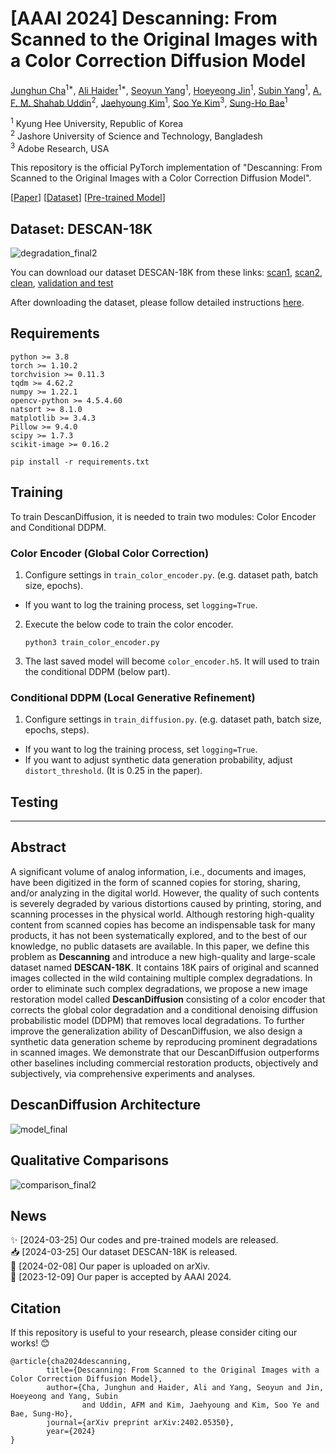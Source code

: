 # [AAAI 2024] Descanning: From Scanned to the Original Images with a Color Correction Diffusion Model

[Junghun Cha](https://www.linkedin.com/in/junghun-cha-5a102b1bb/)<sup>1*</sup>, [Ali Haider]()<sup>1*</sup>, [Seoyun Yang](https://kr.linkedin.com/in/seoyun-yang-9b1323218)<sup>1</sup>, [Hoeyeong Jin](https://www.linkedin.com/in/hoeyeong-jin-91987026b/)<sup>1</sup>, [Subin Yang]()<sup>1</sup>, [A. F. M. Shahab Uddin](https://scholar.google.com/citations?user=Ckkj9gQAAAAJ&hl=en)<sup>2</sup>, [Jaehyoung Kim](https://github.com/crux153)<sup>1</sup>, [Soo Ye Kim](https://sites.google.com/view/sooyekim)<sup>3</sup>, [Sung-Ho Bae](https://scholar.google.co.kr/citations?user=EULut5oAAAAJ&hl=ko)<sup>1</sup>

<sup>1</sup> Kyung Hee University, Republic of Korea  
<sup>2</sup> Jashore University of Science and Technology, Bangladesh  
<sup>3</sup> Adobe Research, USA  

This repository is the official PyTorch implementation of "Descanning: From Scanned to the Original Images with a Color Correction Diffusion Model".

[[Paper](https://www.arxiv.org/abs/2402.05350)]  [[Dataset](https://github.com/jhcha08/Descanning/blob/main/dataset/readme.md)]   [[Pre-trained Model](https://drive.google.com/file/d/1neAS5Sh97dlxTFrh9Sn4-kAYvTGVCe0q/view?usp=sharing)]

## Dataset: DESCAN-18K

![degradation_final2](https://github.com/jhcha08/Descanning/assets/55647934/1fb77feb-8b8e-4457-b98f-ca5a53e9b79c)

You can download our dataset DESCAN-18K from these links: [scan1](https://drive.google.com/file/d/1Uanl0NPtVxVOwGb3yzGviopW-j0Gktc6/view?usp=sharing), [scan2](https://drive.google.com/file/d/16DxzIizRdxzrul1T-dgoIzhDn9szFpvK/view?usp=sharing), [clean](https://drive.google.com/file/d/1uB8rFMOjokdYz2ynSPHnxqgqpOAEW707/view?usp=sharing), [validation and test](https://drive.google.com/file/d/12txQIib3ycHcl4f8DscziVtRdN0qZZw1/view?usp=sharing)

After downloading the dataset, please follow detailed instructions [here](https://github.com/jhcha08/Descanning/blob/main/dataset/readme.md).

## Requirements

```
python >= 3.8  
torch >= 1.10.2
torchvision >= 0.11.3  
tqdm >= 4.62.2  
numpy >= 1.22.1  
opencv-python >= 4.5.4.60  
natsort >= 8.1.0  
matplotlib >= 3.4.3  
Pillow >= 9.4.0  
scipy >= 1.7.3  
scikit-image >= 0.16.2  
```

```
pip install -r requirements.txt
```

## Training

To train DescanDiffusion, it is needed to train two modules: Color Encoder and Conditional DDPM.

### Color Encoder (Global Color Correction)

1. Configure settings in ```train_color_encoder.py```. (e.g. dataset path, batch size, epochs).
 - If you want to log the training process, set ```logging=True```.  
2. Execute the below code to train the color encoder.
   ```
   python3 train_color_encoder.py
   ```
3. The last saved model will become ```color_encoder.h5```. It will used to train the conditional DDPM (below part).

### Conditional DDPM (Local Generative Refinement)

1. Configure settings in ```train_diffusion.py```. (e.g. dataset path, batch size, epochs, steps).  
 - If you want to log the training process, set ```logging=True```.  
 - If you want to adjust synthetic data generation probability, adjust ```distort_threshold```. (It is 0.25 in the paper).  

## Testing

---

## Abstract

A significant volume of analog information, i.e., documents and images, have been digitized in the form of scanned copies for storing, sharing, and/or analyzing in the digital world. However, the quality of such contents is severely degraded by various distortions caused by printing, storing, and scanning processes in the physical world. Although restoring high-quality content from scanned copies has become an indispensable task for many products, it has not been systematically explored, and to the best of our knowledge, no public datasets are available. In this paper, we define this problem as **Descanning** and introduce a new high-quality and large-scale dataset named **DESCAN-18K**. It contains 18K pairs of original and scanned images collected in the wild containing multiple complex degradations. In order to eliminate such complex degradations, we propose a new image restoration model called **DescanDiffusion** consisting of a color encoder that corrects the global color degradation and a conditional denoising diffusion probabilistic model (DDPM) that removes local degradations. To further improve the generalization ability of DescanDiffusion, we also design a synthetic data generation scheme by reproducing prominent degradations in scanned images. We demonstrate that our DescanDiffusion outperforms other baselines including commercial restoration products, objectively and subjectively, via comprehensive experiments and analyses.

## DescanDiffusion Architecture

![model_final](https://github.com/jhcha08/Descanning/assets/55647934/553407bc-75a4-482d-a800-105cbe7d567e)

## Qualitative Comparisons

![comparison_final2](https://github.com/jhcha08/Descanning/assets/55647934/7cebc99c-1417-479c-a858-2199905ed631)

## News

✨ [2024-03-25] Our codes and pre-trained models are released.  
📥 [2024-03-25] Our dataset DESCAN-18K is released.  
📃 [2024-02-08] Our paper is uploaded on arXiv.  
🎉 [2023-12-09] Our paper is accepted by AAAI 2024.  

## Citation

If this repository is useful to your research, please consider citing our works! 😊

```
@article{cha2024descanning,
        title={Descanning: From Scanned to the Original Images with a Color Correction Diffusion Model},
        author={Cha, Junghun and Haider, Ali and Yang, Seoyun and Jin, Hoeyeong and Yang, Subin
                and Uddin, AFM and Kim, Jaehyoung and Kim, Soo Ye and Bae, Sung-Ho},
        journal={arXiv preprint arXiv:2402.05350},
        year={2024}
}
```
